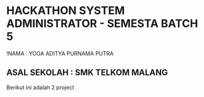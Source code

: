 # HACKATHON SYSTEM ADMINISTRATOR - SEMESTA BATCH 5

!NAMA : YOGA ADITYA PURNAMA PUTRA
## ASAL SEKOLAH : SMK TELKOM MALANG

Berikut ini adalah 2 project

